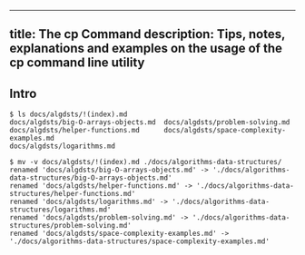 ---
title: The cp Command
description: Tips, notes, explanations and examples on the usage of the cp command line utility
----

## Intro

```shell-session
$ ls docs/algdsts/!(index).md
docs/algdsts/big-O-arrays-objects.md  docs/algdsts/problem-solving.md
docs/algdsts/helper-functions.md      docs/algdsts/space-complexity-examples.md
docs/algdsts/logarithms.md

$ mv -v docs/algdsts/!(index).md ./docs/algorithms-data-structures/
renamed 'docs/algdsts/big-O-arrays-objects.md' -> './docs/algorithms-data-structures/big-O-arrays-objects.md'
renamed 'docs/algdsts/helper-functions.md' -> './docs/algorithms-data-structures/helper-functions.md'
renamed 'docs/algdsts/logarithms.md' -> './docs/algorithms-data-structures/logarithms.md'
renamed 'docs/algdsts/problem-solving.md' -> './docs/algorithms-data-structures/problem-solving.md'
renamed 'docs/algdsts/space-complexity-examples.md' -> './docs/algorithms-data-structures/space-complexity-examples.md'
```
